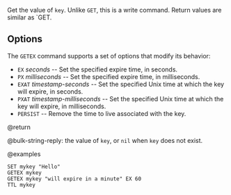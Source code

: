 Get the value of `key`. Unlike `GET`, this is a write command. Return values are similar as `GET.

## Options

The `GETEX` command supports a set of options that modify its behavior:

* `EX` *seconds* -- Set the specified expire time, in seconds.
* `PX` *milliseconds* -- Set the specified expire time, in milliseconds.
* `EXAT` *timestamp-seconds* -- Set the specified Unix time at which the key will expire, in seconds.
* `PXAT` *timestamp-milliseconds* -- Set the specified Unix time at which the key will expire, in milliseconds.
* `PERSIST` -- Remove the time to live associated with the key.

@return

@bulk-string-reply: the value of `key`, or `nil` when `key` does not exist.

@examples

```cli
SET mykey "Hello"
GETEX mykey
GETEX mykey "will expire in a minute" EX 60
TTL mykey
```
